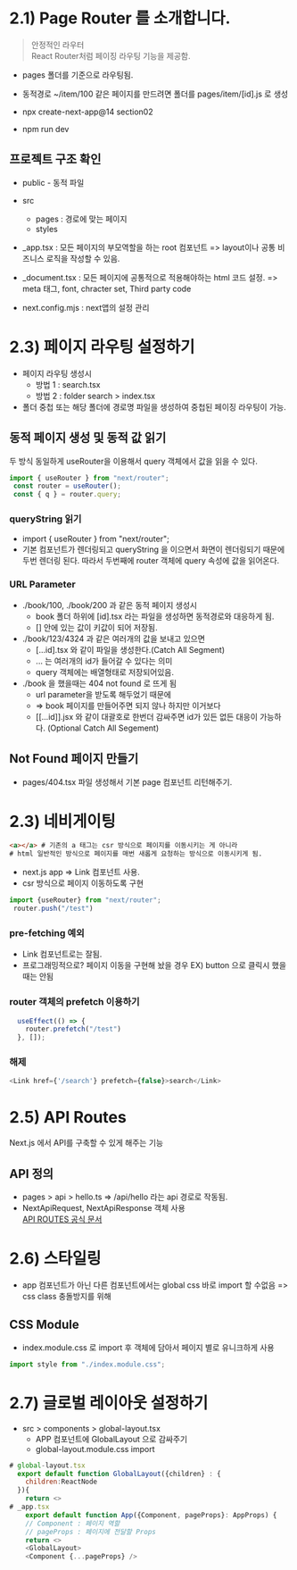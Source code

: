 # 2.1) Page Router 를 소개합니다. 
> 안정적인 라우터   
> React Router처럼 페이징 라우팅 기능을 제공함.

- pages 폴더를 기준으로 라우팅됨.
- 동적경로 ~/item/100 같은 페이지를 만드려면 폴더를 pages/item/[id].js  로 생성


- npx create-next-app@14 section02
- npm run dev

## 프로젝트 구조 확인
- public - 동적 파일
- src
    - pages : 경로에 맞는 페이지
    - styles

- _app.tsx : 모든 페이지의 부모역할을 하는 root 컴포넌트
    => layout이나 공통 비즈니스 로직을 작성할 수 있음.
- _document.tsx : 모든 페이지에 공통적으로 적용해야하는 html 코드 설정.
    => meta 태그, font, chracter set, Third party code
- next.config.mjs : next앱의 설정 관리

# 2.3) 페이지 라우팅 설정하기
- 페이지 라우팅 생성시 
    - 방법 1 : search.tsx 
    - 방법 2 : folder search > index.tsx
- 폴더 중첩 또는 해당 폴더에 경로명 파일을 생성하여 중첩된 페이징 라우팅이 가능.


## 동적 페이지 생성 및 동적 값 읽기
두 방식 동일하게 useRouter을 이용해서 query 객체에서 값을 읽을 수 있다.
```js
import { useRouter } from "next/router";
 const router = useRouter();
 const { q } = router.query;
```

### queryString 읽기
- import { useRouter } from "next/router";
- 기본 컴포넌트가 렌더링되고 queryString 을 이으면서 화면이 렌더링되기 때문에 두번 렌더링 된다. 따라서 두번째에 router 객체에 query 속성에 값을 읽어온다. 


### URL Parameter 
- ./book/100, ./book/200 과 같은 동적 페이지 생성시
    - book 폴더 하위에 [id].tsx 라는 파일을 생성하면 동적경로와 대응하게 됨.
    - [] 안에 있는 값이 키값이 되어 저장됨.
- ./book/123/4324 과 같은 여러개의 값을 보내고 있으면
    - [...id].tsx 와 같이 파일을 생성한다.(Catch All Segment)
    - ... 는 여러개의 id가 들어갈 수 있다는 의미 
    - query 객체에는 배열형태로 저장되어있음.
- ./book 을 했을때는 404 not found 로 뜨게 됨 
    - url parameter을 받도록 해두었기 때문에 
    - => book 페이지를 만들어주면 되지 않나 하지만 이거보다
    - [[...id]].jsx 와 같이 대괄호로 한번더 감싸주면 id가 있든 없든 대응이 가능하다. (Optional Catch All Segement)

## Not Found 페이지 만들기
- pages/404.tsx 파일 생성해서 기본 page 컴포넌트 리턴해주기.


# 2.3) 네비게이팅
```html
<a></a> # 기존의 a 태그는 csr 방식으로 페이지를 이동시키는 게 아니라
# html 일반적인 방식으로 페이지를 매번 새롭게 요청하는 방식으로 이동시키게 됨.
```
- next.js app => Link 컴포넌트 사용.
- csr 방식으로 페이지 이동하도록 구현
```js
import {useRouter} from "next/router";
 router.push("/test")
```

### pre-fetching 예외
- Link 컴포넌트로는 잘됨.
- 프로그래밍적으로? 페이지 이동을 구현해 놨을 경우 EX) button 으로 클릭시 했을 때는 안됨

### router 객체의 prefetch 이용하기
```js
  useEffect(() => {
    router.prefetch("/test")
  }, []);
```
### 해제
```js
<Link href={'/search'} prefetch={false}>search</Link>

```

# 2.5) API Routes
Next.js 에서 API를 구축할 수 있게 해주는 기능

## API 정의
- pages > api > hello.ts => /api/hello 라는 api 경로로 작동됨.
- NextApiRequest, NextApiResponse 객체 사용   
  [API ROUTES 공식 문서](https://nextjs.org/docs/pages/building-your-application/routing/api-routes)



# 2.6) 스타일링
- app 컴포넌트가 아닌 다른 컴포넌트에서는 global css 바로 import 할 수없음
  => css class 충돌방지를 위해 

## CSS Module
- index.module.css 로 import 후 객체에 담아서 페이지 별로 유니크하게 사용
```js
import style from "./index.module.css";

```

# 2.7) 글로벌 레이아웃 설정하기
- src > components > global-layout.tsx
  - APP 컴포넌트에 GlobalLayout 으로 감싸주기
  - global-layout.module.css import 

```js
# global-layout.tsx
  export default function GlobalLayout({children} : {
    children:ReactNode
  }){
    return <>
# _app.tsx
    export default function App({Component, pageProps}: AppProps) {
    // Component : 페이지 역할
    // pageProps : 페이지에 전달할 Props
    return <>
    <GlobalLayout>
    <Component {...pageProps} />
```